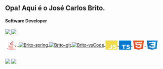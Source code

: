 ## Opa! Aqui é o José Carlos Brito. 
#### Software Developer
 <div>
  <a href="https://github.com/britojcs">
  <img height="180em" src="https://github-readme-stats.vercel.app/api?username=britojcs&show_icons=true&theme=dark&include_all_commits=true&count_private=true"/>
  <img height="180em" src="https://github-readme-stats.vercel.app/api/top-langs/?username=britojcs&layout=compact&langs_count=7&theme=dark"/>
</div>
  
<div style="display: inline_block"><br>
  <img align="center" alt="Brito-java" height="30" width="40" src="https://raw.githubusercontent.com/devicons/devicon/master/icons/java/java-plain.svg">
  <img align="center" alt="Brito-spring" height="30" width="40" src="https://www.vectorlogo.zone/logos/springio/springio-icon.svg">
  <img align="center" alt="Brito-git" height="30" width="40" src="https://www.vectorlogo.zone/logos/github/github-icon.svg">
  <img align="center" alt="Brito-vsCode" height="30" width="40" src="https://www.vectorlogo.zone/logos/visualstudio_code/visualstudio_code-icon.svg">
  <img align="center" alt="Brito-Js" height="30" width="40" src="https://raw.githubusercontent.com/devicons/devicon/master/icons/javascript/javascript-plain.svg">
  <img align="center" alt="Brito-Ts" height="30" width="40" src="https://raw.githubusercontent.com/devicons/devicon/master/icons/typescript/typescript-plain.svg">
  <img align="center" alt="Brito-HTML" height="30" width="40" src="https://raw.githubusercontent.com/devicons/devicon/master/icons/html5/html5-original.svg">
  <img align="center" alt="Brito-CSS" height="30" width="40" src="https://raw.githubusercontent.com/devicons/devicon/master/icons/css3/css3-original.svg">
  
</div>
  
  ##

<div> 
 <a href="https://discord.gg/britojcs#7375" target="_blank"><img src="https://img.shields.io/badge/Discord-7289DA?style=for-the-badge&logo=discord&logoColor=white" target="_blank"></a> 
  <a href="https://www.linkedin.com/in/britojcs/" target="_blank"><img src="https://img.shields.io/badge/-LinkedIn-%230077B5?style=for-the-badge&logo=linkedin&logoColor=white" target="_blank"></a> 

</div>
